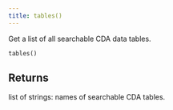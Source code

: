 ```yaml
---
title: tables()
---
```


Get a list of all searchable CDA data tables.

`tables()`
    
    
## Returns

list of strings: names of searchable CDA tables.